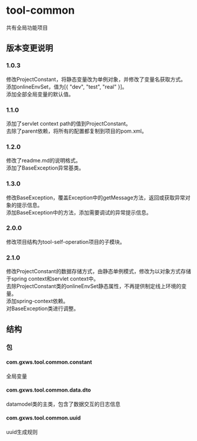 tool-common
===========

共有全局功能项目

## 版本变更说明
### 1.0.3
修改ProjectConstant，将静态变量改为单例对象，并修改了变量名获取方式。<br>
添加onlineEnvSet，值为[{ "dev", "test", "real" }]。<br>
添加全部全局变量的默认值。<br>

### 1.1.0
添加了servlet context path的值到ProjectConstant。<br>
去除了parent依赖，将所有的配置都复制到项目的pom.xml。<br>

### 1.2.0
修改了readme.md的说明格式。<br>
添加了BaseException异常基类。<br>

### 1.3.0
修改BaseException，覆盖Exception中的getMessage方法，返回或获取异常对象的提示信息。<br>
添加BaseException中的方法，添加需要调试的异常提示信息。<br>

### 2.0.0
修改项目结构为tool-self-operation项目的子模块。<br>

### 2.1.0
修改ProjectConstant的数据存储方式，由静态单例模式，修改为以对象方式存储于spring context和servlet context中。<br>
去除ProjectConstant类的onlineEnvSet静态属性，不再提供制定线上环境的变量。<br>
添加spring-context依赖。<br>
对BaseException类进行调整。<br>

## 结构
### 包
#### com.gxws.tool.common.constant 
全局变量

#### com.gxws.tool.common.data.dto
datamodel类的主类，包含了数据交互的日志信息

#### com.gxws.tool.common.uuid
uuid生成规则